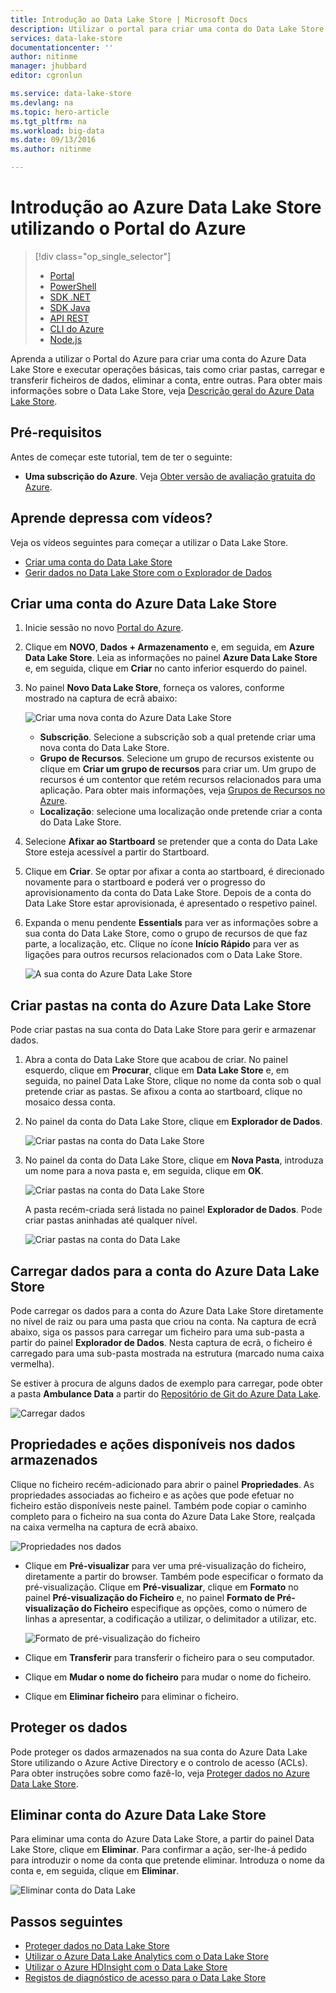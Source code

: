 ```yaml
---
title: Introdução ao Data Lake Store | Microsoft Docs
description: Utilizar o portal para criar uma conta do Data Lake Store e executar operações básicas no Data Lake Store
services: data-lake-store
documentationcenter: ''
author: nitinme
manager: jhubbard
editor: cgronlun

ms.service: data-lake-store
ms.devlang: na
ms.topic: hero-article
ms.tgt_pltfrm: na
ms.workload: big-data
ms.date: 09/13/2016
ms.author: nitinme

---
```

# Introdução ao Azure Data Lake Store utilizando o Portal do Azure
> [!div class="op_single_selector"]
> * [Portal](data-lake-store-get-started-portal.md)
> * [PowerShell](data-lake-store-get-started-powershell.md)
> * [SDK .NET](data-lake-store-get-started-net-sdk.md)
> * [SDK Java](data-lake-store-get-started-java-sdk.md)
> * [API REST](data-lake-store-get-started-rest-api.md)
> * [CLI do Azure](data-lake-store-get-started-cli.md)
> * [Node.js](data-lake-store-manage-use-nodejs.md)
> 
> 

Aprenda a utilizar o Portal do Azure para criar uma conta do Azure Data Lake Store e executar operações básicas, tais como criar pastas, carregar e transferir ficheiros de dados, eliminar a conta, entre outras. Para obter mais informações sobre o Data Lake Store, veja [Descrição geral do Azure Data Lake Store](data-lake-store-overview.md).

## Pré-requisitos
Antes de começar este tutorial, tem de ter o seguinte:

* **Uma subscrição do Azure**. Veja [Obter versão de avaliação gratuita do Azure](https://azure.microsoft.com/pricing/free-trial/).

## Aprende depressa com vídeos?
Veja os vídeos seguintes para começar a utilizar o Data Lake Store.

* [Criar uma conta do Data Lake Store](https://mix.office.com/watch/1k1cycy4l4gen)
* [Gerir dados no Data Lake Store com o Explorador de Dados](https://mix.office.com/watch/icletrxrh6pc)

## Criar uma conta do Azure Data Lake Store
1. Inicie sessão no novo [Portal do Azure](https://portal.azure.com).
2. Clique em **NOVO**, **Dados + Armazenamento** e, em seguida, em **Azure Data Lake Store**. Leia as informações no painel **Azure Data Lake Store** e, em seguida, clique em **Criar** no canto inferior esquerdo do painel.
3. No painel **Novo Data Lake Store**, forneça os valores, conforme mostrado na captura de ecrã abaixo:
   
    ![Criar uma nova conta do Azure Data Lake Store](./media/data-lake-store-get-started-portal/ADL.Create.New.Account.png "Create a new Azure Data Lake account")
   
   * **Subscrição**. Selecione a subscrição sob a qual pretende criar uma nova conta do Data Lake Store.
   * **Grupo de Recursos**. Selecione um grupo de recursos existente ou clique em **Criar um grupo de recursos** para criar um. Um grupo de recursos é um contentor que retém recursos relacionados para uma aplicação. Para obter mais informações, veja [Grupos de Recursos no Azure](../resource-group-overview.md#resource-groups).
   * **Localização**: selecione uma localização onde pretende criar a conta do Data Lake Store.
4. Selecione **Afixar ao Startboard** se pretender que a conta do Data Lake Store esteja acessível a partir do Startboard.
5. Clique em **Criar**. Se optar por afixar a conta ao startboard, é direcionado novamente para o startboard e poderá ver o progresso do aprovisionamento da conta do Data Lake Store. Depois de a conta do Data Lake Store estar aprovisionada, é apresentado o respetivo painel.
6. Expanda o menu pendente **Essentials** para ver as informações sobre a sua conta do Data Lake Store, como o grupo de recursos de que faz parte, a localização, etc. Clique no ícone **Início Rápido** para ver as ligações para outros recursos relacionados com o Data Lake Store.
   
    ![A sua conta do Azure Data Lake Store](./media/data-lake-store-get-started-portal/ADL.Account.QuickStart.png "Your Azure Data Lake account")

## <a name="createfolder"></a>Criar pastas na conta do Azure Data Lake Store
Pode criar pastas na sua conta do Data Lake Store para gerir e armazenar dados.

1. Abra a conta do Data Lake Store que acabou de criar. No painel esquerdo, clique em **Procurar**, clique em **Data Lake Store** e, em seguida, no painel Data Lake Store, clique no nome da conta sob o qual pretende criar as pastas. Se afixou a conta ao startboard, clique no mosaico dessa conta.
2. No painel da conta do Data Lake Store, clique em **Explorador de Dados**.
   
    ![Criar pastas na conta do Data Lake Store](./media/data-lake-store-get-started-portal/ADL.Create.Folder.png "Create folders in Data Lake Store account")
3. No painel da conta do Data Lake Store, clique em **Nova Pasta**, introduza um nome para a nova pasta e, em seguida, clique em **OK**.
   
    ![Criar pastas na conta do Data Lake Store](./media/data-lake-store-get-started-portal/ADL.Folder.Name.png "Create folders in Data Lake Store account")
   
    A pasta recém-criada será listada no painel **Explorador de Dados**. Pode criar pastas aninhadas até qualquer nível.
   
    ![Criar pastas na conta do Data Lake](./media/data-lake-store-get-started-portal/ADL.New.Directory.png "Create folders in Data Lake account")

## <a name="uploaddata"></a>Carregar dados para a conta do Azure Data Lake Store
Pode carregar os dados para a conta do Azure Data Lake Store diretamente no nível de raiz ou para uma pasta que criou na conta. Na captura de ecrã abaixo, siga os passos para carregar um ficheiro para uma sub-pasta a partir do painel **Explorador de Dados**. Nesta captura de ecrã, o ficheiro é carregado para uma sub-pasta mostrada na estrutura (marcado numa caixa vermelha).

Se estiver à procura de alguns dados de exemplo para carregar, pode obter a pasta **Ambulance Data** a partir do [Repositório de Git do Azure Data Lake](https://github.com/MicrosoftBigData/usql/tree/master/Examples/Samples/Data/AmbulanceData).

![Carregar dados](./media/data-lake-store-get-started-portal/ADL.New.Upload.File.png "Upload data")

## <a name="properties"></a>Propriedades e ações disponíveis nos dados armazenados
Clique no ficheiro recém-adicionado para abrir o painel **Propriedades**. As propriedades associadas ao ficheiro e as ações que pode efetuar no ficheiro estão disponíveis neste painel. Também pode copiar o caminho completo para o ficheiro na sua conta do Azure Data Lake Store, realçada na caixa vermelha na captura de ecrã abaixo.

![Propriedades nos dados](./media/data-lake-store-get-started-portal/ADL.File.Properties.png "Properties on the data")

* Clique em **Pré-visualizar** para ver uma pré-visualização do ficheiro, diretamente a partir do browser. Também pode especificar o formato da pré-visualização. Clique em **Pré-visualizar**, clique em **Formato** no painel **Pré-visualização do Ficheiro** e, no painel **Formato de Pré-visualização do Ficheiro** especifique as opções, como o número de linhas a apresentar, a codificação a utilizar, o delimitador a utilizar, etc.
  
  ![Formato de pré-visualização do ficheiro](./media/data-lake-store-get-started-portal/ADL.File.Preview.png "File preview format")
* Clique em **Transferir** para transferir o ficheiro para o seu computador.
* Clique em **Mudar o nome do ficheiro** para mudar o nome do ficheiro.
* Clique em **Eliminar ficheiro** para eliminar o ficheiro.

## Proteger os dados
Pode proteger os dados armazenados na sua conta do Azure Data Lake Store utilizando o Azure Active Directory e o controlo de acesso (ACLs). Para obter instruções sobre como fazê-lo, veja [Proteger dados no Azure Data Lake Store](data-lake-store-secure-data.md).

## Eliminar conta do Azure Data Lake Store
Para eliminar uma conta do Azure Data Lake Store, a partir do painel Data Lake Store, clique em **Eliminar**. Para confirmar a ação, ser-lhe-á pedido para introduzir o nome da conta que pretende eliminar. Introduza o nome da conta e, em seguida, clique em **Eliminar**.

![Eliminar conta do Data Lake](./media/data-lake-store-get-started-portal/ADL.Delete.Account.png "Delete Data Lake account")

## Passos seguintes
* [Proteger dados no Data Lake Store](data-lake-store-secure-data.md)
* [Utilizar o Azure Data Lake Analytics com o Data Lake Store](../data-lake-analytics/data-lake-analytics-get-started-portal.md)
* [Utilizar o Azure HDInsight com o Data Lake Store](data-lake-store-hdinsight-hadoop-use-portal.md)
* [Registos de diagnóstico de acesso para o Data Lake Store](data-lake-store-diagnostic-logs.md)

<!--HONumber=Sep16_HO3-->


